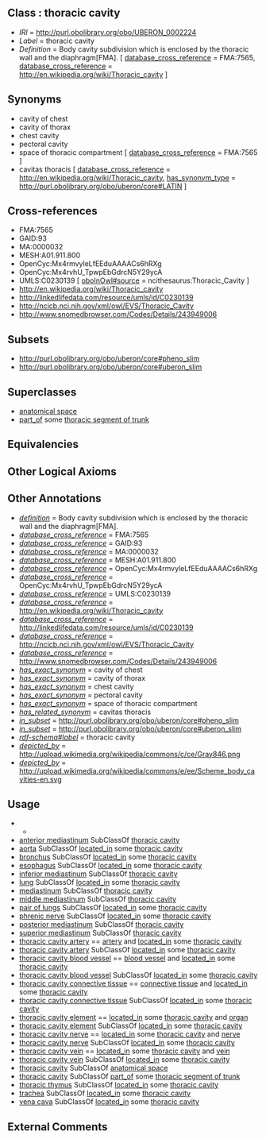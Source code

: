 
## Class : thoracic cavity

 * *IRI* = http://purl.obolibrary.org/obo/UBERON_0002224
 * *Label* = thoracic cavity
 * *Definition* = Body cavity subdivision which is enclosed by the thoracic wall and the diaphragm[FMA]. [ [database_cross_reference](../../ef/oboInOwl#hasDbXref.md) = FMA:7565, [database_cross_reference](../../ef/oboInOwl#hasDbXref.md) = http://en.wikipedia.org/wiki/Thoracic_cavity ]

## Synonyms

 * cavity of chest
 * cavity of thorax
 * chest cavity
 * pectoral cavity
 * space of thoracic compartment [ [database_cross_reference](../../ef/oboInOwl#hasDbXref.md) = FMA:7565 ]
 * cavitas thoracis [ [database_cross_reference](../../ef/oboInOwl#hasDbXref.md) = http://en.wikipedia.org/wiki/Thoracic_cavity, [has_synonym_type](../../pe/oboInOwl#hasSynonymType.md) = http://purl.obolibrary.org/obo/uberon/core#LATIN ]

## Cross-references

 * FMA:7565
 * GAID:93
 * MA:0000032
 * MESH:A01.911.800
 * OpenCyc:Mx4rmvyleLfEEduAAAACs6hRXg
 * OpenCyc:Mx4rvhU_TpwpEbGdrcN5Y29ycA
 * UMLS:C0230139 [ [oboInOwl#source](../../ce/oboInOwl#source.md) = ncithesaurus:Thoracic_Cavity ]
 * http://en.wikipedia.org/wiki/Thoracic_cavity
 * http://linkedlifedata.com/resource/umls/id/C0230139
 * http://ncicb.nci.nih.gov/xml/owl/EVS/Thoracic_Cavity
 * http://www.snomedbrowser.com/Codes/Details/243949006

## Subsets

 * http://purl.obolibrary.org/obo/uberon/core#pheno_slim
 * http://purl.obolibrary.org/obo/uberon/core#uberon_slim

## Superclasses

 * [anatomical space](../../UBERON/64/UBERON_0000464.md)
 * [part_of](../../BFO/50/BFO_0000050.md) some [thoracic segment of trunk](../../UBERON/15/UBERON_0000915.md)

## Equivalencies


## Other Logical Axioms


## Other Annotations

 * *[definition](../../IAO/15/IAO_0000115.md)* = Body cavity subdivision which is enclosed by the thoracic wall and the diaphragm[FMA].
 * *[database_cross_reference](../../ef/oboInOwl#hasDbXref.md)* = FMA:7565
 * *[database_cross_reference](../../ef/oboInOwl#hasDbXref.md)* = GAID:93
 * *[database_cross_reference](../../ef/oboInOwl#hasDbXref.md)* = MA:0000032
 * *[database_cross_reference](../../ef/oboInOwl#hasDbXref.md)* = MESH:A01.911.800
 * *[database_cross_reference](../../ef/oboInOwl#hasDbXref.md)* = OpenCyc:Mx4rmvyleLfEEduAAAACs6hRXg
 * *[database_cross_reference](../../ef/oboInOwl#hasDbXref.md)* = OpenCyc:Mx4rvhU_TpwpEbGdrcN5Y29ycA
 * *[database_cross_reference](../../ef/oboInOwl#hasDbXref.md)* = UMLS:C0230139
 * *[database_cross_reference](../../ef/oboInOwl#hasDbXref.md)* = http://en.wikipedia.org/wiki/Thoracic_cavity
 * *[database_cross_reference](../../ef/oboInOwl#hasDbXref.md)* = http://linkedlifedata.com/resource/umls/id/C0230139
 * *[database_cross_reference](../../ef/oboInOwl#hasDbXref.md)* = http://ncicb.nci.nih.gov/xml/owl/EVS/Thoracic_Cavity
 * *[database_cross_reference](../../ef/oboInOwl#hasDbXref.md)* = http://www.snomedbrowser.com/Codes/Details/243949006
 * *[has_exact_synonym](../../ym/oboInOwl#hasExactSynonym.md)* = cavity of chest
 * *[has_exact_synonym](../../ym/oboInOwl#hasExactSynonym.md)* = cavity of thorax
 * *[has_exact_synonym](../../ym/oboInOwl#hasExactSynonym.md)* = chest cavity
 * *[has_exact_synonym](../../ym/oboInOwl#hasExactSynonym.md)* = pectoral cavity
 * *[has_exact_synonym](../../ym/oboInOwl#hasExactSynonym.md)* = space of thoracic compartment
 * *[has_related_synonym](../../ym/oboInOwl#hasRelatedSynonym.md)* = cavitas thoracis
 * *[in_subset](../../et/oboInOwl#inSubset.md)* = http://purl.obolibrary.org/obo/uberon/core#pheno_slim
 * *[in_subset](../../et/oboInOwl#inSubset.md)* = http://purl.obolibrary.org/obo/uberon/core#uberon_slim
 * *[rdf-schema#label](../../el/rdf-schema#label.md)* = thoracic cavity
 * *[depicted_by](../../depicted/by/depicted_by.md)* = http://upload.wikimedia.org/wikipedia/commons/c/ce/Gray846.png
 * *[depicted_by](../../depicted/by/depicted_by.md)* = http://upload.wikimedia.org/wikipedia/commons/e/ee/Scheme_body_cavities-en.svg

## Usage

 * -
 * [anterior mediastinum](../../UBERON/20/UBERON_0008820.md) SubClassOf [thoracic cavity](../../UBERON/24/UBERON_0002224.md)
 * [aorta](../../UBERON/47/UBERON_0000947.md) SubClassOf [located_in](../../RO/25/RO_0001025.md) some [thoracic cavity](../../UBERON/24/UBERON_0002224.md)
 * [bronchus](../../UBERON/85/UBERON_0002185.md) SubClassOf [located_in](../../RO/25/RO_0001025.md) some [thoracic cavity](../../UBERON/24/UBERON_0002224.md)
 * [esophagus](../../UBERON/43/UBERON_0001043.md) SubClassOf [located_in](../../RO/25/RO_0001025.md) some [thoracic cavity](../../UBERON/24/UBERON_0002224.md)
 * [inferior mediastinum](../../UBERON/19/UBERON_0008819.md) SubClassOf [thoracic cavity](../../UBERON/24/UBERON_0002224.md)
 * [lung](../../UBERON/48/UBERON_0002048.md) SubClassOf [located_in](../../RO/25/RO_0001025.md) some [thoracic cavity](../../UBERON/24/UBERON_0002224.md)
 * [mediastinum](../../UBERON/28/UBERON_0003728.md) SubClassOf [thoracic cavity](../../UBERON/24/UBERON_0002224.md)
 * [middle mediastinum](../../UBERON/21/UBERON_0008821.md) SubClassOf [thoracic cavity](../../UBERON/24/UBERON_0002224.md)
 * [pair of lungs](../../UBERON/70/UBERON_0000170.md) SubClassOf [located_in](../../RO/25/RO_0001025.md) some [thoracic cavity](../../UBERON/24/UBERON_0002224.md)
 * [phrenic nerve](../../UBERON/84/UBERON_0001884.md) SubClassOf [located_in](../../RO/25/RO_0001025.md) some [thoracic cavity](../../UBERON/24/UBERON_0002224.md)
 * [posterior mediastinum](../../UBERON/22/UBERON_0008822.md) SubClassOf [thoracic cavity](../../UBERON/24/UBERON_0002224.md)
 * [superior mediastinum](../../UBERON/18/UBERON_0008818.md) SubClassOf [thoracic cavity](../../UBERON/24/UBERON_0002224.md)
 * [thoracic cavity artery](../../UBERON/73/UBERON_0003473.md) == [artery](../../UBERON/37/UBERON_0001637.md) and [located_in](../../RO/25/RO_0001025.md) some [thoracic cavity](../../UBERON/24/UBERON_0002224.md)
 * [thoracic cavity artery](../../UBERON/73/UBERON_0003473.md) SubClassOf [located_in](../../RO/25/RO_0001025.md) some [thoracic cavity](../../UBERON/24/UBERON_0002224.md)
 * [thoracic cavity blood vessel](../../UBERON/19/UBERON_0003519.md) == [blood vessel](../../UBERON/81/UBERON_0001981.md) and [located_in](../../RO/25/RO_0001025.md) some [thoracic cavity](../../UBERON/24/UBERON_0002224.md)
 * [thoracic cavity blood vessel](../../UBERON/19/UBERON_0003519.md) SubClassOf [located_in](../../RO/25/RO_0001025.md) some [thoracic cavity](../../UBERON/24/UBERON_0002224.md)
 * [thoracic cavity connective tissue](../../UBERON/93/UBERON_0003593.md) == [connective tissue](../../UBERON/84/UBERON_0002384.md) and [located_in](../../RO/25/RO_0001025.md) some [thoracic cavity](../../UBERON/24/UBERON_0002224.md)
 * [thoracic cavity connective tissue](../../UBERON/93/UBERON_0003593.md) SubClassOf [located_in](../../RO/25/RO_0001025.md) some [thoracic cavity](../../UBERON/24/UBERON_0002224.md)
 * [thoracic cavity element](../../UBERON/78/UBERON_0005178.md) == [located_in](../../RO/25/RO_0001025.md) some [thoracic cavity](../../UBERON/24/UBERON_0002224.md) and [organ](../../UBERON/62/UBERON_0000062.md)
 * [thoracic cavity element](../../UBERON/78/UBERON_0005178.md) SubClassOf [located_in](../../RO/25/RO_0001025.md) some [thoracic cavity](../../UBERON/24/UBERON_0002224.md)
 * [thoracic cavity nerve](../../UBERON/43/UBERON_0003443.md) == [located_in](../../RO/25/RO_0001025.md) some [thoracic cavity](../../UBERON/24/UBERON_0002224.md) and [nerve](../../UBERON/21/UBERON_0001021.md)
 * [thoracic cavity nerve](../../UBERON/43/UBERON_0003443.md) SubClassOf [located_in](../../RO/25/RO_0001025.md) some [thoracic cavity](../../UBERON/24/UBERON_0002224.md)
 * [thoracic cavity vein](../../UBERON/79/UBERON_0003479.md) == [located_in](../../RO/25/RO_0001025.md) some [thoracic cavity](../../UBERON/24/UBERON_0002224.md) and [vein](../../UBERON/38/UBERON_0001638.md)
 * [thoracic cavity vein](../../UBERON/79/UBERON_0003479.md) SubClassOf [located_in](../../RO/25/RO_0001025.md) some [thoracic cavity](../../UBERON/24/UBERON_0002224.md)
 * [thoracic cavity](../../UBERON/24/UBERON_0002224.md) SubClassOf [anatomical space](../../UBERON/64/UBERON_0000464.md)
 * [thoracic cavity](../../UBERON/24/UBERON_0002224.md) SubClassOf [part_of](../../BFO/50/BFO_0000050.md) some [thoracic segment of trunk](../../UBERON/15/UBERON_0000915.md)
 * [thoracic thymus](../../UBERON/15/UBERON_0009115.md) SubClassOf [located_in](../../RO/25/RO_0001025.md) some [thoracic cavity](../../UBERON/24/UBERON_0002224.md)
 * [trachea](../../UBERON/26/UBERON_0003126.md) SubClassOf [located_in](../../RO/25/RO_0001025.md) some [thoracic cavity](../../UBERON/24/UBERON_0002224.md)
 * [vena cava](../../UBERON/87/UBERON_0004087.md) SubClassOf [located_in](../../RO/25/RO_0001025.md) some [thoracic cavity](../../UBERON/24/UBERON_0002224.md)

## External Comments

